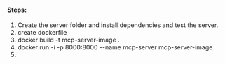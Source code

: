 #### Steps:
1. Create the server folder and install dependencies and test the server.
2. create dockerfile
3. docker build -t mcp-server-image .
4. docker run -i -p 8000:8000 --name mcp-server mcp-server-image
5. 
